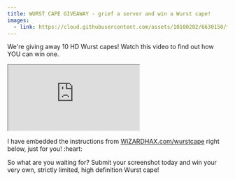```yaml
---
title: WURST CAPE GIVEAWAY - grief a server and win a Wurst cape!
images:
  - link: https://cloud.githubusercontent.com/assets/10100202/6630150/f5b723c4-c915-11e4-9d4a-c7abc73874fb.jpg
---
```

<p class="lead">We're giving away 10 HD Wurst capes! Watch this video to find out how YOU can win one.
<div class="embed-responsive embed-responsive-16by9">
  <iframe class="embed-responsive-item" src="https://www.youtube.com/embed/VNDtXyG2ODw"></iframe>
</div>
<p class="lead">I have embedded the instructions from <a href="http://www.wizardhax.com/wurstcape">WiZARDHAX.com/wurstcape</a> right below, just for you! :heart:
<script src="https://gist.github.com/Alexander01998/0f49af2535e21c82a1e2.js"></script>
<p class="lead">So what are you waiting for? Submit your screenshot today and win your very own, strictly limited, high definition Wurst cape!
